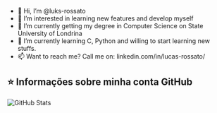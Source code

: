 - 👋 Hi, I’m @luks-rossato
- 👀 I’m interested in learning new features and develop myself
- 🌱 I’m currently getting my degree in Computer Science on State University of Londrina
- 💞️ I’m currently learning C, Python and willing to start learning new stuffs.
- 📫 Want to reach me? Call me on: linkedin.com/in/lucas-rossato/

<!---
luks-rossato/luks-rossato is a ✨ special ✨ repository because its `README.md` (this file) appears on your GitHub profile.
You can click the Preview link to take a look at your changes.
--->

## ⭐ Informações sobre minha conta GitHub
![GitHub Stats](https://github-readme-stats.vercel.app/api?username=luks-rossato&show_icons=true)